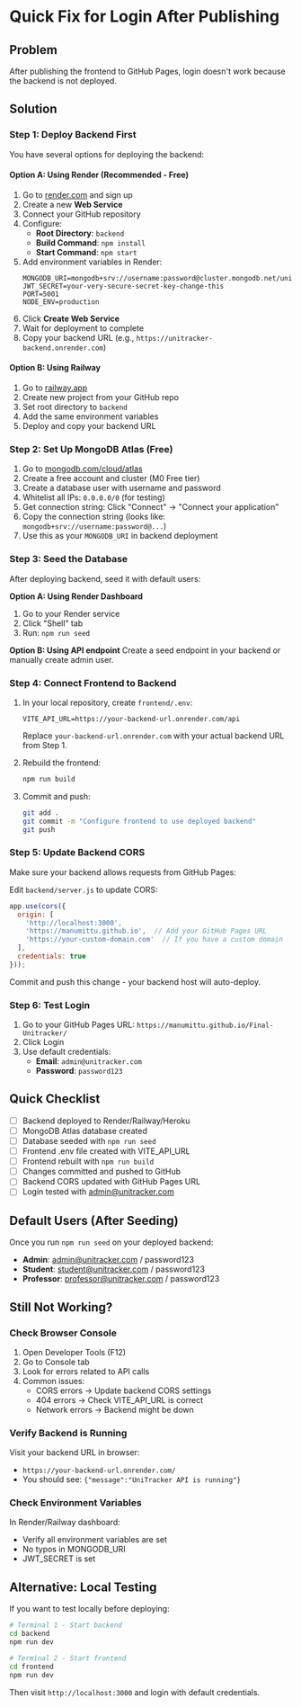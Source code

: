 # Quick Fix for Login After Publishing

## Problem
After publishing the frontend to GitHub Pages, login doesn't work because the backend is not deployed.

## Solution

### Step 1: Deploy Backend First

You have several options for deploying the backend:

#### Option A: Using Render (Recommended - Free)

1. Go to [render.com](https://render.com) and sign up
2. Create a new **Web Service**
3. Connect your GitHub repository
4. Configure:
   - **Root Directory**: `backend`
   - **Build Command**: `npm install`
   - **Start Command**: `npm start`
5. Add environment variables in Render:
   ```
   MONGODB_URI=mongodb+srv://username:password@cluster.mongodb.net/unitracker
   JWT_SECRET=your-very-secure-secret-key-change-this
   PORT=5001
   NODE_ENV=production
   ```
6. Click **Create Web Service**
7. Wait for deployment to complete
8. Copy your backend URL (e.g., `https://unitracker-backend.onrender.com`)

#### Option B: Using Railway

1. Go to [railway.app](https://railway.app)
2. Create new project from your GitHub repo
3. Set root directory to `backend`
4. Add the same environment variables
5. Deploy and copy your backend URL

### Step 2: Set Up MongoDB Atlas (Free)

1. Go to [mongodb.com/cloud/atlas](https://www.mongodb.com/cloud/atlas)
2. Create a free account and cluster (M0 Free tier)
3. Create a database user with username and password
4. Whitelist all IPs: `0.0.0.0/0` (for testing)
5. Get connection string: Click "Connect" → "Connect your application"
6. Copy the connection string (looks like: `mongodb+srv://username:password@...`)
7. Use this as your `MONGODB_URI` in backend deployment

### Step 3: Seed the Database

After deploying backend, seed it with default users:

**Option A: Using Render Dashboard**
1. Go to your Render service
2. Click "Shell" tab
3. Run: `npm run seed`

**Option B: Using API endpoint**
Create a seed endpoint in your backend or manually create admin user.

### Step 4: Connect Frontend to Backend

1. In your local repository, create `frontend/.env`:
   ```env
   VITE_API_URL=https://your-backend-url.onrender.com/api
   ```
   Replace `your-backend-url.onrender.com` with your actual backend URL from Step 1.

2. Rebuild the frontend:
   ```bash
   npm run build
   ```

3. Commit and push:
   ```bash
   git add .
   git commit -m "Configure frontend to use deployed backend"
   git push
   ```

### Step 5: Update Backend CORS

Make sure your backend allows requests from GitHub Pages:

Edit `backend/server.js` to update CORS:

```javascript
app.use(cors({
  origin: [
    'http://localhost:3000',
    'https://manumittu.github.io',  // Add your GitHub Pages URL
    'https://your-custom-domain.com'  // If you have a custom domain
  ],
  credentials: true
}));
```

Commit and push this change - your backend host will auto-deploy.

### Step 6: Test Login

1. Go to your GitHub Pages URL: `https://manumittu.github.io/Final-Unitracker/`
2. Click Login
3. Use default credentials:
   - **Email**: `admin@unitracker.com`
   - **Password**: `password123`

## Quick Checklist

- [ ] Backend deployed to Render/Railway/Heroku
- [ ] MongoDB Atlas database created
- [ ] Database seeded with `npm run seed`
- [ ] Frontend .env file created with VITE_API_URL
- [ ] Frontend rebuilt with `npm run build`
- [ ] Changes committed and pushed to GitHub
- [ ] Backend CORS updated with GitHub Pages URL
- [ ] Login tested with admin@unitracker.com

## Default Users (After Seeding)

Once you run `npm run seed` on your deployed backend:

- **Admin**: admin@unitracker.com / password123
- **Student**: student@unitracker.com / password123
- **Professor**: professor@unitracker.com / password123

## Still Not Working?

### Check Browser Console
1. Open Developer Tools (F12)
2. Go to Console tab
3. Look for errors related to API calls
4. Common issues:
   - CORS errors → Update backend CORS settings
   - 404 errors → Check VITE_API_URL is correct
   - Network errors → Backend might be down

### Verify Backend is Running
Visit your backend URL in browser:
- `https://your-backend-url.onrender.com/` 
- You should see: `{"message":"UniTracker API is running"}`

### Check Environment Variables
In Render/Railway dashboard:
- Verify all environment variables are set
- No typos in MONGODB_URI
- JWT_SECRET is set

## Alternative: Local Testing

If you want to test locally before deploying:

```bash
# Terminal 1 - Start backend
cd backend
npm run dev

# Terminal 2 - Start frontend  
cd frontend
npm run dev
```

Then visit `http://localhost:3000` and login with default credentials.
